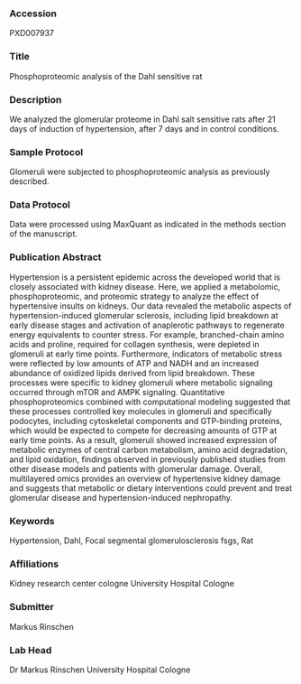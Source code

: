 ### Accession
PXD007937

### Title
Phosphoproteomic analysis of the Dahl sensitive rat

### Description
We analyzed the glomerular proteome in Dahl salt sensitive rats after 21 days of induction of hypertension, after 7 days and in control conditions.

### Sample Protocol
Glomeruli were subjected to phosphoproteomic analysis as previously described.

### Data Protocol
Data were processed using MaxQuant as indicated in the methods section of the manuscript.

### Publication Abstract
Hypertension is a persistent epidemic across the developed world that is closely associated with kidney disease. Here, we applied a metabolomic, phosphoproteomic, and proteomic strategy to analyze the effect of hypertensive insults on kidneys. Our data revealed the metabolic aspects of hypertension-induced glomerular sclerosis, including lipid breakdown at early disease stages and activation of anaplerotic pathways to regenerate energy equivalents to counter stress. For example, branched-chain amino acids and proline, required for collagen synthesis, were depleted in glomeruli at early time points. Furthermore, indicators of metabolic stress were reflected by low amounts of ATP and NADH and an increased abundance of oxidized lipids derived from lipid breakdown. These processes were specific to kidney glomeruli where metabolic signaling occurred through mTOR and AMPK signaling. Quantitative phosphoproteomics combined with computational modeling suggested that these processes controlled key molecules in glomeruli and specifically podocytes, including cytoskeletal components and GTP-binding proteins, which would be expected to compete for decreasing amounts of GTP at early time points. As a result, glomeruli showed increased expression of metabolic enzymes of central carbon metabolism, amino acid degradation, and lipid oxidation, findings observed in previously published studies from other disease models and patients with glomerular damage. Overall, multilayered omics provides an overview of hypertensive kidney damage and suggests that metabolic or dietary interventions could prevent and treat glomerular disease and hypertension-induced nephropathy.

### Keywords
Hypertension, Dahl, Focal segmental glomerulosclerosis fsgs, Rat

### Affiliations
Kidney research center cologne
University Hospital Cologne

### Submitter
Markus Rinschen

### Lab Head
Dr Markus Rinschen
University Hospital Cologne


